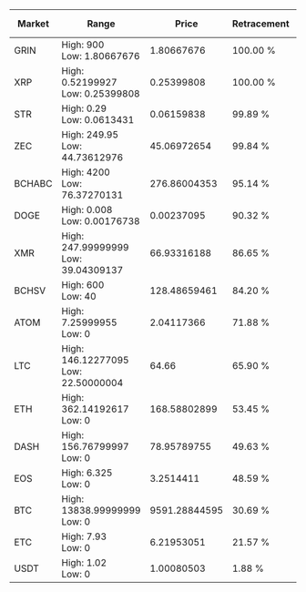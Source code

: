 | Market | Range | Price| Retracement | Doubles to 50% |
| --- | --- | --- | --- | --- |
| GRIN | High: 900<br />Low: 1.80667676 | 1.80667676 | 100.00 % | 249.58 |
| XRP | High: 0.52199927<br />Low: 0.25399808 | 0.25399808 | 100.00 % | 1.53 |
| STR | High: 0.29<br />Low: 0.0613431 | 0.06159838 | 99.89 % | 2.85 |
| ZEC | High: 249.95<br />Low: 44.73612976 | 45.06972654 | 99.84 % | 3.27 |
| BCHABC | High: 4200<br />Low: 76.37270131 | 276.86004353 | 95.14 % | 7.72 |
| DOGE | High: 0.008<br />Low: 0.00176738 | 0.00237095 | 90.32 % | 2.06 |
| XMR | High: 247.99999999<br />Low: 39.04309137 | 66.93316188 | 86.65 % | 2.14 |
| BCHSV | High: 600<br />Low: 40 | 128.48659461 | 84.20 % | 2.49 |
| ATOM | High: 7.25999955<br />Low: 0 | 2.04117366 | 71.88 % | 1.78 |
| LTC | High: 146.12277095<br />Low: 22.50000004 | 64.66 | 65.90 % | 1.30 |
| ETH | High: 362.14192617<br />Low: 0 | 168.58802899 | 53.45 % | 1.07 |
| DASH | High: 156.76799997<br />Low: 0 | 78.95789755 | 49.63 % | 0.00 |
| EOS | High: 6.325<br />Low: 0 | 3.2514411 | 48.59 % | 0.00 |
| BTC | High: 13838.99999999<br />Low: 0 | 9591.28844595 | 30.69 % | 0.00 |
| ETC | High: 7.93<br />Low: 0 | 6.21953051 | 21.57 % | 0.00 |
| USDT | High: 1.02<br />Low: 0 | 1.00080503 | 1.88 % | 0.00 |
